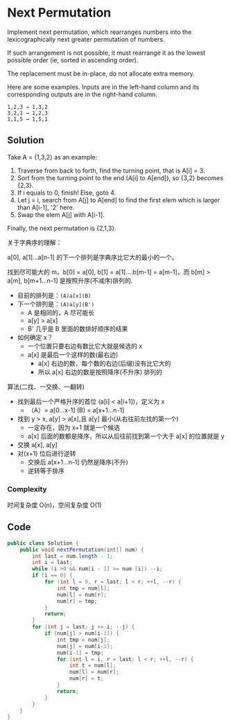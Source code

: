 # Next Permutation

Implement next permutation, which rearranges numbers into the lexicographically next greater permutation of numbers.

If such arrangement is not possible, it must rearrange it as the lowest possible order (ie, sorted in ascending order).

The replacement must be in-place, do not allocate extra memory.

Here are some examples. Inputs are in the left-hand column and its corresponding outputs are in the right-hand column.

    1,2,3 → 1,3,2
    3,2,1 → 1,2,3
    1,1,5 → 1,5,1
    
## Solution

Take A = {1,3,2} as an example:

1. Traverse from back to forth, find the turning point, that is A[i] = 3.
2. Sort from the turning point to the end (A[i] to A[end]), so {3,2} becomes {2,3}.
3. If i equals to 0, finish! Else, goto 4.
4. Let j = i, search from A[j] to A[end] to find the first elem which is larger than A[i-1], '2' here.
5. Swap the elem A[j] with A[i-1].

Finally, the next permutation is {2,1,3}.

关于字典序的理解：

a[0], a[1]...a[n-1] 的下一个排列是字典序比它大的最小的一个。

找到尽可能大的 m，b[0] = a[0], b[1] = a[1]....b[m-1] = a[m-1]，而 b[m] > a[m], b[m+1...n-1] 是按照升序(不减序)排列的.

+ 目前的排列是：`(A)a[x](B)`
+ 下一个排列是：`(A)a[y](B')`
    + A 是相同的，A 尽可能长
    + a[y] > a[x]
    + B' 几乎是 B 里面的数排好顺序的结果
+ 如何确定 x？
    + 一个位置只要右边有数比它大就是候选的 x
    + a[x] 是最后一个这样的数(最右边)
        + a[x] 右边的数，每个数的右边(后缀)没有比它大的
        + 所以 a[x] 右边的数是按照降序(不升序) 排列的


算法(二找、一交换、一翻转)

+ 找到最后一个严格升序的首位 (a[i] < a[i+1])，定义为 x
    + （A）= a[0...x-1] (B) = a[x+1...n-1]
+ 找到 y > x, a[y] > a[x],且 a[y] 最小(从右往前左找的第一个)
    + 一定存在，因为 x+1 就是一个候选
    + a[x] 后面的数都是降序，所以从后往前找到第一个大于 a[x] 的位置就是 y
+ 交换 a[x], a[y]
+ 对(x+1) 位后进行逆转
    + 交换后 a[x+1...n-1] 仍然是降序(不升)
    + 逆转等于排序

### Complexity

时间复杂度 O(n)，空间复杂度 O(1)

## Code

```java
public class Solution {
    public void nextPermutation(int[] num) {
        int last = num.length - 1;
        int i = last;
        while (i >0 && num[i - 1] >= num [i]) --i;
        if (i == 0) {
            for (int l = 0, r = last; l < r; ++l, --r) {
                int tmp = num[l];
                num[l] = num[r];
                num[r] = tmp;
            }
            return;
        }
        for (int j = last; j >= i; --j) {
            if (num[j] > num[i-1]) {
                int tmp = num[j];
                num[j] = num[i-1];
                num[i-1] = tmp;
                for (int l = i, r = last; l < r; ++l, --r) {
                    int t = num[l];
                    num[l] = num[r];
                    num[r] = t;
                }
                return;
            }
        }
    }
}
```

